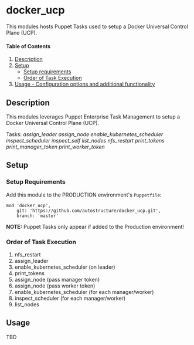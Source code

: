 
# docker_ucp

This modules hosts Puppet Tasks used to setup a Docker Universal Control Plane (UCP).

#### Table of Contents

1. [Description](#description)
2. [Setup](#setup)
    * [Setup requirements](#setup-requirements)
    * [Order of Task Execution](#order-of-task-execution)
3. [Usage - Configuration options and additional functionality](#usage)


## Description

This modules leverages Puppet Enterprise Task Management to setup a
Docker Universal Control Plane (UCP).

Tasks:
*assign_leader*
*assign_node*
*enable_kubernetes_scheduler*
*inspect_scheduler*
*inspect_self*
*list_nodes*
*nfs_restart*
*print_tokens*
*print_manager_token*
*print_worker_token*

## Setup

### Setup Requirements

Add this module to the PRODUCTION environment's `Puppetfile`:

```
mod 'docker_ucp',
    git: 'https://github.com/autostructure/docker_ucp.git',
    branch: 'master'
```

**NOTE:** Puppet Tasks only appear if added to the Production environment!

### Order of Task Execution
1. nfs_restart
1. assign_leader
1. enable_kubernetes_scheduler (on leader)
1. print_tokens
1. assign_node (pass manager token)
1. assign_node (pass worker token)
1. enable_kubernetes_scheduler (for each manager/worker)
1. inspect_scheduler (for each manager/worker)
1. list_nodes

## Usage

TBD
